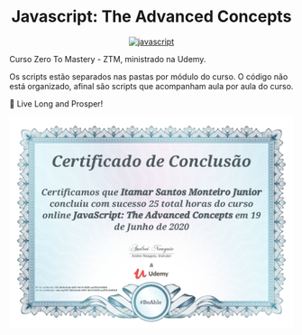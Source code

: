 <div align='center'>

# Javascript: The Advanced Concepts

[![javascript](https://img.shields.io/static/v1?label=JavaScript&message=language&color=yellow&logo=javascript)](https://github.com/jrbytes/advanced-javascript-concepts)

</div>

Curso Zero To Mastery - ZTM, ministrado na Udemy.

Os scripts estão separados nas pastas por módulo do curso. O código não está organizado, afinal são scripts que acompanham aula por aula do curso.

🖖 Live Long and Prosper!

![Certificado de conclusão](./certificado.jpg)